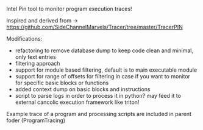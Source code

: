 Intel Pin tool to monitor program execution traces! 

Inspired and derived from -> https://github.com/SideChannelMarvels/Tracer/tree/master/TracerPIN

Modifications:
  - refactoring to remove database dump to keep code clean and minimal, only text entries
  - filtering approach
  - support for module based filtering, default is to main executable module 
  - support for range of offsets for filtering in case if you want to monitor for specific basic blocks or functions
  - added context dump on basic blocks and instructions 
  - script to parse logs in order to process it in python? may feed it to external cancolic execution framework like triton!
  
Example trace of a program and processing scripts are included in parent foder (ProgramTracing)
